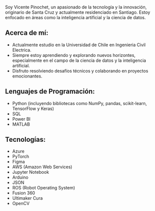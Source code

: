 Soy Vicente Pinochet, un apasionado de la tecnología y la innovación, originario de Santa Cruz y actualmente residenciado en Santiago. Estoy enfocado en áreas como la inteligencia artificial y la ciencia de datos.

## Acerca de mí:

- Actualmente estudio en la Universidad de Chile en Ingenieria Civil Electrica.
- Siempre estoy aprendiendo y explorando nuevos horizontes, especialmente en el campo de la ciencia de datos y la inteligencia artificial.
- Disfruto resolviendo desafíos técnicos y colaborando en proyectos emocionantes.

## Lenguajes de Programación:

- Python (incluyendo bibliotecas como NumPy, pandas, scikit-learn, TensorFlow y Keras)
- SQL
- Power BI
- MATLAB

## Tecnologías:

- Azure
- PyTorch
- Figma
- AWS (Amazon Web Services)
- Jupyter Notebook
- Arduino
- JSON
- ROS (Robot Operating System)
- Fusion 360
- Ultimaker Cura
- OpenCV